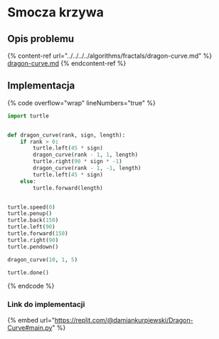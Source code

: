 # Smocza krzywa

## Opis problemu

{% content-ref url="../../../../algorithms/fractals/dragon-curve.md" %}
[dragon-curve.md](../../../../algorithms/fractals/dragon-curve.md)
{% endcontent-ref %}

## Implementacja

{% code overflow="wrap" lineNumbers="true" %}
```python
import turtle


def dragon_curve(rank, sign, length):
    if rank > 0:
        turtle.left(45 * sign)
        dragon_curve(rank - 1, 1, length)
        turtle.right(90 * sign * -1)
        dragon_curve(rank - 1, -1, length)
        turtle.left(45 * sign)
    else:
        turtle.forward(length)


turtle.speed(0)
turtle.penup()
turtle.back(150)
turtle.left(90)
turtle.forward(150)
turtle.right(90)
turtle.pendown()

dragon_curve(10, 1, 5)

turtle.done()
```
{% endcode %}

### Link do implementacji

{% embed url="https://replit.com/@damiankurpiewski/Dragon-Curve#main.py" %}
